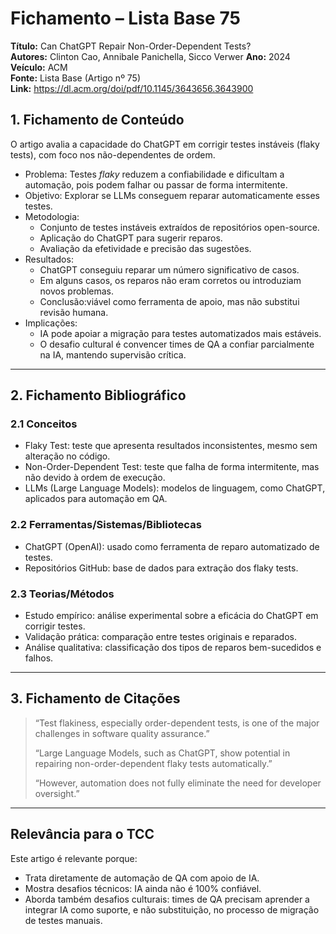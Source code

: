 # Fichamento – Lista Base 75
**Título:** Can ChatGPT Repair Non-Order-Dependent Tests?  
**Autores:** Clinton Cao, Annibale Panichella, Sicco Verwer 
**Ano:** 2024  
**Veículo:** ACM  
**Fonte:** Lista Base (Artigo nº 75)  
**Link:** https://dl.acm.org/doi/pdf/10.1145/3643656.3643900  



## 1. Fichamento de Conteúdo
O artigo avalia a capacidade do ChatGPT em corrigir testes instáveis (flaky tests), com foco nos não-dependentes de ordem.  
- Problema: Testes *flaky* reduzem a confiabilidade e dificultam a automação, pois podem falhar ou passar de forma intermitente.  
- Objetivo: Explorar se LLMs conseguem reparar automaticamente esses testes.  
- Metodologia:  
  - Conjunto de testes instáveis extraídos de repositórios open-source.  
  - Aplicação do ChatGPT para sugerir reparos.  
  - Avaliação da efetividade e precisão das sugestões.  
- Resultados:  
  - ChatGPT conseguiu reparar um número significativo de casos.  
  - Em alguns casos, os reparos não eram corretos ou introduziam novos problemas.  
  - Conclusão:viável como ferramenta de apoio, mas não substitui revisão humana.  
- Implicações:  
  - IA pode apoiar a migração para testes automatizados mais estáveis.  
  - O desafio cultural é convencer times de QA a confiar parcialmente na IA, mantendo supervisão crítica.  

---

## 2. Fichamento Bibliográfico

### 2.1 Conceitos
- Flaky Test: teste que apresenta resultados inconsistentes, mesmo sem alteração no código.  
- Non-Order-Dependent Test: teste que falha de forma intermitente, mas não devido à ordem de execução.  
- LLMs (Large Language Models): modelos de linguagem, como ChatGPT, aplicados para automação em QA.  

### 2.2 Ferramentas/Sistemas/Bibliotecas
- ChatGPT (OpenAI): usado como ferramenta de reparo automatizado de testes.  
- Repositórios GitHub: base de dados para extração dos flaky tests.  

### 2.3 Teorias/Métodos
- Estudo empírico: análise experimental sobre a eficácia do ChatGPT em corrigir testes.  
- Validação prática: comparação entre testes originais e reparados.  
- Análise qualitativa: classificação dos tipos de reparos bem-sucedidos e falhos.  

---

## 3. Fichamento de Citações
> “Test flakiness, especially order-dependent tests, is one of the major challenges in software quality assurance.”  
>  
> “Large Language Models, such as ChatGPT, show potential in repairing non-order-dependent flaky tests automatically.”  
>  
> “However, automation does not fully eliminate the need for developer oversight.”

---

## Relevância para o TCC
Este artigo é relevante porque:  
- Trata diretamente de automação de QA com apoio de IA.  
- Mostra desafios técnicos: IA ainda não é 100% confiável.  
- Aborda também desafios culturais: times de QA precisam aprender a integrar IA como suporte, e não substituição, no processo de migração de testes manuais.  
